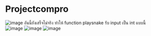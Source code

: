 # Projectcompro
![image](https://user-images.githubusercontent.com/120166367/225426976-5fab94a4-d963-40cc-a5da-df19bcfab284.png)
อันนี้ยังเสร็จไม่จริง
ทำให้ function  playsnake รับ input เป็น int   แบบนี้ ![image](https://user-images.githubusercontent.com/120166367/225427577-af9b402e-29ae-48c0-be31-b2a94720d533.png)
![image](https://user-images.githubusercontent.com/120166367/225427650-4decf5e0-3875-4400-bd05-f65c521ee4f3.png)
![image](https://user-images.githubusercontent.com/120166367/225427701-0afbd374-c769-4a38-8fa2-1d15644f91f9.png)
